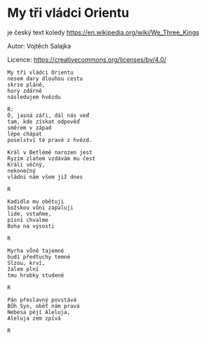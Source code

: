 # My tři vládci Orientu
je český text koledy https://en.wikipedia.org/wiki/We_Three_Kings

Autor: Vojtěch Salajka

Licence: https://creativecommons.org/licenses/by/4.0/ 

```
My tři vládci Orientu
nesem dary dlouhou cestu
skrze pláně,
hory zdárně
následujem hvězdu

R:
Ó, jasná záři, dál nás veď
tam, kde získat odpověď
směrem v západ
lépe chápat
poselství té pravé z hvězd.

Král v Betlémě narozen jest
Ryzím zlatem vzdávám mu čest
Králi věčný,
nekonečný
vládni nám všem již dnes

R

Kadidlo mu obětuji
božskou vůni zapaluji
lide, vstaňme,
písní chvalme
Boha na výsosti

R

Myrha vůně tajemné
budí předtuchy temné
Slzou, krví,
žalem plní
tmu hrobky studené

R

Pán přeslavný povstává
Bůh Syn, oběť nám pravá
Nebesa pějí Aleluja,
Aleluja zem zpívá

R
```
